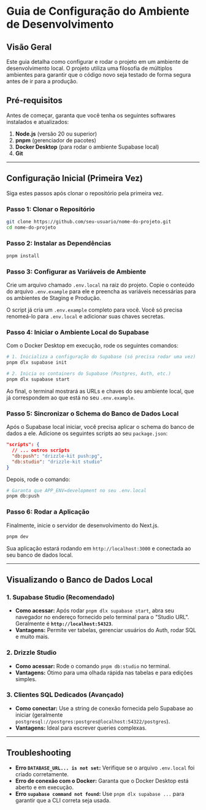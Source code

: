 # Guia de Configuração do Ambiente de Desenvolvimento

## Visão Geral

Este guia detalha como configurar e rodar o projeto em um ambiente de desenvolvimento local. O projeto utiliza uma filosofia de múltiplos ambientes para garantir que o código novo seja testado de forma segura antes de ir para a produção.

## Pré-requisitos

Antes de começar, garanta que você tenha os seguintes softwares instalados e atualizados:

1.  **Node.js** (versão 20 ou superior)
2.  **pnpm** (gerenciador de pacotes)
3.  **Docker Desktop** (para rodar o ambiente Supabase local)
4.  **Git**

---

## Configuração Inicial (Primeira Vez)

Siga estes passos após clonar o repositório pela primeira vez.

### Passo 1: Clonar o Repositório

```bash
git clone https://github.com/seu-usuario/nome-do-projeto.git
cd nome-do-projeto
```

### Passo 2: Instalar as Dependências

```bash
pnpm install
```

### Passo 3: Configurar as Variáveis de Ambiente

Crie um arquivo chamado `.env.local` na raiz do projeto. Copie o conteúdo do arquivo `.env.example` para ele e preencha as variáveis necessárias para os ambientes de Staging e Produção.

O script já cria um `.env.example` completo para você. Você só precisa renomeá-lo para `.env.local` e adicionar suas chaves secretas.

### Passo 4: Iniciar o Ambiente Local do Supabase

Com o Docker Desktop em execução, rode os seguintes comandos:

```bash
# 1. Inicializa a configuração do Supabase (só precisa rodar uma vez)
pnpm dlx supabase init

# 2. Inicia os containers do Supabase (Postgres, Auth, etc.)
pnpm dlx supabase start
```

Ao final, o terminal mostrará as URLs e chaves do seu ambiente local, que já correspondem ao que está no seu `.env.example`.

### Passo 5: Sincronizar o Schema do Banco de Dados Local

Após o Supabase local iniciar, você precisa aplicar o schema do banco de dados a ele. Adicione os seguintes scripts ao seu `package.json`:

```json
"scripts": {
  // ... outros scripts
  "db:push": "drizzle-kit push:pg",
  "db:studio": "drizzle-kit studio"
}
```

Depois, rode o comando:

```bash
# Garanta que APP_ENV=development no seu .env.local
pnpm db:push
```

### Passo 6: Rodar a Aplicação

Finalmente, inicie o servidor de desenvolvimento do Next.js.

```bash
pnpm dev
```

Sua aplicação estará rodando em `http://localhost:3000` e conectada ao seu banco de dados local.

---

## Visualizando o Banco de Dados Local

### 1. Supabase Studio (Recomendado)

-   **Como acessar:** Após rodar `pnpm dlx supabase start`, abra seu navegador no endereço fornecido pelo terminal para o "Studio URL". Geralmente é **`http://localhost:54323`**.
-   **Vantagens:** Permite ver tabelas, gerenciar usuários do Auth, rodar SQL e muito mais.

### 2. Drizzle Studio

-   **Como acessar:** Rode o comando `pnpm db:studio` no terminal.
-   **Vantagens:** Ótimo para uma olhada rápida nas tabelas e para edições simples.

### 3. Clientes SQL Dedicados (Avançado)

-   **Como conectar:** Use a string de conexão fornecida pelo Supabase ao iniciar (geralmente `postgresql://postgres:postgres@localhost:54322/postgres`).
-   **Vantagens:** Ideal para escrever queries complexas.

---

## Troubleshooting

-   **Erro `DATABASE_URL... is not set`:** Verifique se o arquivo `.env.local` foi criado corretamente.
-   **Erro de conexão com o Docker:** Garanta que o Docker Desktop está aberto e em execução.
-   **Erro `supabase command not found`:** Use `pnpm dlx supabase ...` para garantir que a CLI correta seja usada.
